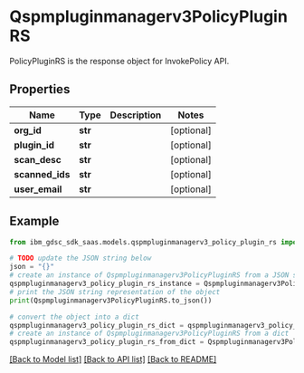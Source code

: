 # Qspmpluginmanagerv3PolicyPluginRS

PolicyPluginRS is the response object for InvokePolicy API.

## Properties

Name | Type | Description | Notes
------------ | ------------- | ------------- | -------------
**org_id** | **str** |  | [optional] 
**plugin_id** | **str** |  | [optional] 
**scan_desc** | **str** |  | [optional] 
**scanned_ids** | **str** |  | [optional] 
**user_email** | **str** |  | [optional] 

## Example

```python
from ibm_gdsc_sdk_saas.models.qspmpluginmanagerv3_policy_plugin_rs import Qspmpluginmanagerv3PolicyPluginRS

# TODO update the JSON string below
json = "{}"
# create an instance of Qspmpluginmanagerv3PolicyPluginRS from a JSON string
qspmpluginmanagerv3_policy_plugin_rs_instance = Qspmpluginmanagerv3PolicyPluginRS.from_json(json)
# print the JSON string representation of the object
print(Qspmpluginmanagerv3PolicyPluginRS.to_json())

# convert the object into a dict
qspmpluginmanagerv3_policy_plugin_rs_dict = qspmpluginmanagerv3_policy_plugin_rs_instance.to_dict()
# create an instance of Qspmpluginmanagerv3PolicyPluginRS from a dict
qspmpluginmanagerv3_policy_plugin_rs_from_dict = Qspmpluginmanagerv3PolicyPluginRS.from_dict(qspmpluginmanagerv3_policy_plugin_rs_dict)
```
[[Back to Model list]](../README.md#documentation-for-models) [[Back to API list]](../README.md#documentation-for-api-endpoints) [[Back to README]](../README.md)


